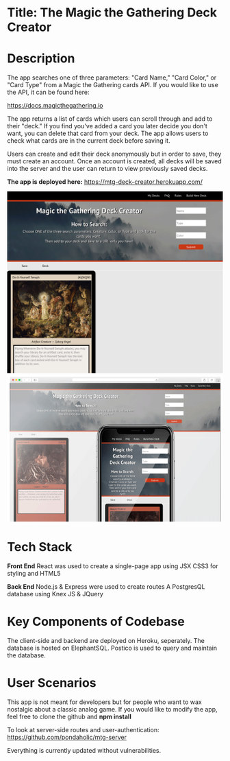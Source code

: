 # Title: The Magic the Gathering Deck Creator

# Description

The app searches one of three parameters: "Card Name," "Card Color," or "Card Type" from a Magic the Gathering cards API. If you would like to use the API, it can be found here: 

https://docs.magicthegathering.io

The app returns a list of cards which users can scroll through and add to their "deck." If you find you've added a card you later decide you don't want, you can delete that card from your deck. The app allows users to check what cards are in the current deck before saving it. 

Users can create and edit their deck anonymously but in order to save, they must create an account. Once an account is created, all decks will be saved into the server and the user can return to view previously saved decks.

**The app is deployed here:** https://mtg-deck-creator.herokuapp.com/

![When a card is searched](mtg.png)
![Mobile view](mtg-mockup.png)

# Tech Stack

**Front End**
React was used to create a single-page app using JSX
CSS3 for styling and HTML5

**Back End**
Node.js & Express were used to create routes
A PostgresQL database using Knex
JS & JQuery

# Key Components of Codebase

The client-side and backend are deployed on Heroku, seperately.
The database is hosted on ElephantSQL.
Postico is used to query and maintain the database.

# User Scenarios

This app is not meant for developers but for people who want to wax nostalgic about a classic analog game. If you would like to modify the app, feel free to clone the github and **npm install**

To look at server-side routes and user-authentication: https://github.com/pondaholic/mtg-server

Everything is currently updated without vulnerabilities.
